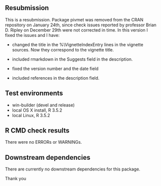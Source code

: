## Resubmission
This is a resubmission. Package pivmet was removed from 
the CRAN repository on January 24th, since check issues 
reported by professor Brian D. Ripley on December 29th were
not corrected in time. In this version I fixed the issues
and I have:

* changed the title in the %\VignetteIndexEntry lines in the vignette sources. Now  they correspond to the vignette title.

* included rmarkdown in the Suggests field in the description.

* fixed the version number and the date field

* included references in the description field.

## Test environments
* win-builder (devel and release)
* local OS X install, R 3.5.2
* local Linux, R 3.5.2

## R CMD check results
There were no ERRORs or WARNINGs. 

  
## Downstream dependencies
There are currently no downstream dependencies for this package.

Thank you

